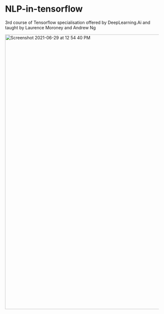# NLP-in-tensorflow
3rd course of Tensorflow specialisation offered by DeepLearning.Ai and taught by Laurence Moroney and Andrew Ng

<img width="903" alt="Screenshot 2021-06-29 at 12 54 40 PM" src="https://user-images.githubusercontent.com/86630259/123755093-2f6b5c00-d8d9-11eb-9401-bcce73d2453b.png">
